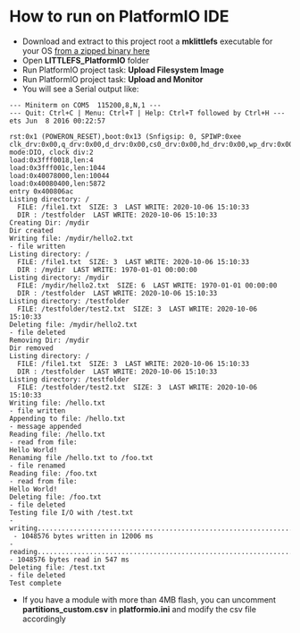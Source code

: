 # How to run on PlatformIO IDE

- Download and extract to this project root a **mklittlefs** executable for your OS [from a zipped binary here](https://github.com/earlephilhower/mklittlefs/releases)
- Open **LITTLEFS_PlatformIO** folder
- Run PlatformIO project task: **Upload Filesystem Image**
- Run PlatformIO project task: **Upload and Monitor**
- You will see a Serial output like:
```
--- Miniterm on COM5  115200,8,N,1 ---
--- Quit: Ctrl+C | Menu: Ctrl+T | Help: Ctrl+T followed by Ctrl+H ---
ets Jun  8 2016 00:22:57

rst:0x1 (POWERON_RESET),boot:0x13 (Snfigsip: 0, SPIWP:0xee
clk_drv:0x00,q_drv:0x00,d_drv:0x00,cs0_drv:0x00,hd_drv:0x00,wp_drv:0x00
mode:DIO, clock div:2
load:0x3fff0018,len:4
load:0x3fff001c,len:1044
load:0x40078000,len:10044
load:0x40080400,len:5872
entry 0x400806ac
Listing directory: /
  FILE: /file1.txt  SIZE: 3  LAST WRITE: 2020-10-06 15:10:33
  DIR : /testfolder  LAST WRITE: 2020-10-06 15:10:33
Creating Dir: /mydir
Dir created
Writing file: /mydir/hello2.txt
- file written
Listing directory: /
  FILE: /file1.txt  SIZE: 3  LAST WRITE: 2020-10-06 15:10:33
  DIR : /mydir  LAST WRITE: 1970-01-01 00:00:00
Listing directory: /mydir
  FILE: /mydir/hello2.txt  SIZE: 6  LAST WRITE: 1970-01-01 00:00:00
  DIR : /testfolder  LAST WRITE: 2020-10-06 15:10:33
Listing directory: /testfolder
  FILE: /testfolder/test2.txt  SIZE: 3  LAST WRITE: 2020-10-06 15:10:33
Deleting file: /mydir/hello2.txt
- file deleted
Removing Dir: /mydir
Dir removed
Listing directory: /
  FILE: /file1.txt  SIZE: 3  LAST WRITE: 2020-10-06 15:10:33
  DIR : /testfolder  LAST WRITE: 2020-10-06 15:10:33
Listing directory: /testfolder
  FILE: /testfolder/test2.txt  SIZE: 3  LAST WRITE: 2020-10-06 15:10:33
Writing file: /hello.txt
- file written
Appending to file: /hello.txt
- message appended
Reading file: /hello.txt
- read from file:
Hello World!
Renaming file /hello.txt to /foo.txt
- file renamed
Reading file: /foo.txt
- read from file:
Hello World!
Deleting file: /foo.txt
- file deleted
Testing file I/O with /test.txt
- writing................................................................
 - 1048576 bytes written in 12006 ms
- reading................................................................
- 1048576 bytes read in 547 ms
Deleting file: /test.txt
- file deleted
Test complete
```
- If you have a module with more than 4MB flash, you can uncomment **partitions_custom.csv** in **platformio.ini** and modify the csv file accordingly
